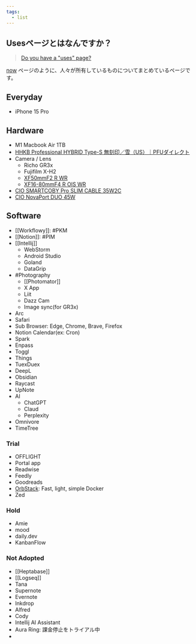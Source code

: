 ```yaml
---
tags:
  - list
---
```

## Usesページとはなんですか？

> [Do you have a "uses" page?](https://dev.to/nickytonline/do-you-have-a-uses-page-5b82)

[now](https://nownownow.com/about) ページのように、人々が所有しているものについてまとめているページです。


## Everyday
- iPhone 15 Pro

## Hardware

- M1 Macbook Air 1TB
- [HHKB Professional HYBRID Type-S 無刻印／雪（US）｜PFUダイレクト](https://www.pfu.ricoh.com/direct/hhkb/detail_pd-kb800yns.html?_gl=1*kyaskl*_gcl_au*MTE1ODE2MzY3NS4xNzI2NDIwMDE0*_ga*MTIyOTIwMTIyOS4xNzI2NDIwMDE0*_ga_Z9QFWQM6HK*MTcyNjQyMDAxNC4xLjAuMTcyNjQyMDAxNC42MC4wLjA.*_ga_5SB6G0ZRSB*MTcyNjQyMDAxNC4xLjAuMTcyNjQyMDAxNC4wLjAuMA..)
- Camera / Lens
	- Richo GR3x
	- Fujifilm X-H2
	- [XF50mmF2 R WR](https://fujifilm-x.com/ja-jp/products/lenses/xf50mmf2-r-wr/)
	- [XF16-80mmF4 R OIS WR](https://fujifilm-x.com/ja-jp/products/lenses/xf16-80mmf4-r-ois-wr/)
- [CIO SMARTCOBY Pro SLIM CABLE 35W2C](https://connectinternationalone.co.jp/cioproduct/mobilebattery/smartcoby/cio-mb35w2c-10000-sc/)
- [CIO NovaPort DUO 45W](https://connectinternationalone.co.jp/cioproduct/adapter/novaport/cio-g45w2c/)
## Software
- [[Workflowy]]: #PKM 
- [[Notion]]: #PIM
- [[Intellij]]
	- WebStorm
	- Android Studio
	- Goland
	- DataGrip
- #Photography
	- [[Photomator]]
	- X App
	- Liit
	- Dazz Cam
	- Image sync(for GR3x)
- Arc
- Safari
- Sub Browser: Edge, Chrome, Brave, Firefox
- Notion Calendar(ex: Cron)
- Spark
- Enpass
- Toggl
- Things
- TuexDuex
- DeepL
- Obsidian
- Raycast
- UpNote
- AI
	- ChatGPT
	- Claud
	- Perplexity
- Omnivore
- TimeTree
### Trial
- OFFLIGHT
- Portal app
- Readwise
- Feedly
- Goodreads
- [OrbStack](https://orbstack.dev/): Fast, light, simple Docker
- Zed
### Hold
- Amie
- mood
- daily.dev
- KanbanFlow
### Not Adopted
- [[Heptabase]]
- [[Logseq]]
- Tana
- Supernote
- Evernote
- Inkdrop
- Alfred
- Cody
- Intellij AI Assistant
- Aura Ring: 課金停止をトライアル中
- 